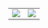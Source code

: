 <table align="center">
  <tr>
    <td>
      <img src="https://github-readme-stats.vercel.app/api?username=sdanialraza&count_private=true&hide=contribs&hide_border=true&include_all_commits=true&show=discussions_answered&show_icons=true&theme=react" />
    </td>
    <td>
      <img src="https://github-readme-stats.vercel.app/api/top-langs/?username=sdanialraza&hide_border=true&layout=compact&theme=react" />
    </td>
  </tr>
</table>
